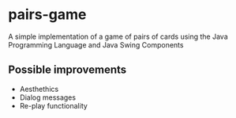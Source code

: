 # pairs-game
A simple implementation of a game of pairs of cards using the Java Programming Language and Java Swing Components

## Possible improvements

- Aesthethics
- Dialog messages
- Re-play functionality
